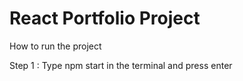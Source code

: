 # React Portfolio Project

How to run the project

Step 1 : Type npm start in the terminal and press enter
